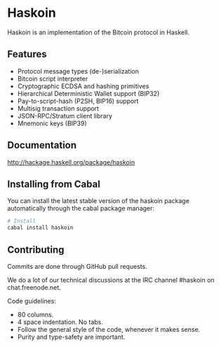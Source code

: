 # Haskoin

Haskoin is an implementation of the Bitcoin protocol in Haskell.

## Features

- Protocol message types (de-)serialization
- Bitcoin script interpreter
- Cryptographic ECDSA and hashing primitives
- Hierarchical Deterministic Wallet support (BIP32)
- Pay-to-script-hash (P2SH, BIP16) support
- Multisig transaction support
- JSON-RPC/Stratum client library
- Mnemonic keys (BIP39)

## Documentation

http://hackage.haskell.org/package/haskoin

## Installing from Cabal

You can install the latest stable version of the haskoin package automatically
through the cabal package manager:

```sh
# Install
cabal install haskoin
```

## Contributing

Commits are done through GitHub pull requests.

We do a lot of our technical discussions at the IRC channel #haskoin on
chat.freenode.net.

Code guidelines:

- 80 columns.
- 4 space indentation. No tabs.
- Follow the general style of the code, whenever it makes sense.
- Purity and type-safety are important.
